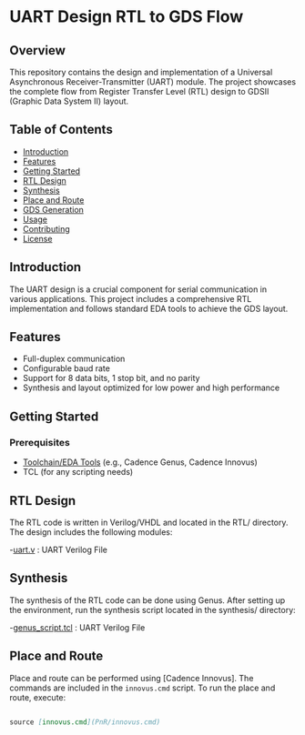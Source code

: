 
# UART Design RTL to GDS Flow

## Overview

This repository contains the design and implementation of a Universal Asynchronous Receiver-Transmitter (UART) module. The project showcases the complete flow from Register Transfer Level (RTL) design to GDSII (Graphic Data System II) layout.

## Table of Contents

- [Introduction](#introduction)
- [Features](#features)
- [Getting Started](#getting-started)
- [RTL Design](#rtl-design)
- [Synthesis](#synthesis)
- [Place and Route](#place-and-route)
- [GDS Generation](#gds-generation)
- [Usage](#usage)
- [Contributing](#contributing)
- [License](#license)

## Introduction

The UART design is a crucial component for serial communication in various applications. This project includes a comprehensive RTL implementation and follows standard EDA tools to achieve the GDS layout.

## Features

- Full-duplex communication
- Configurable baud rate
- Support for 8 data bits, 1 stop bit, and no parity
- Synthesis and layout optimized for low power and high performance

## Getting Started

### Prerequisites

- [Toolchain/EDA Tools](#) (e.g., Cadence Genus, Cadence Innovus)
- TCL (for any scripting needs)

## RTL Design
The RTL code is written in Verilog/VHDL and located in the RTL/ directory. The design includes the following modules:

\-[uart.v](RTL/Verilog) : UART Verilog File

## Synthesis
The synthesis of the RTL code can be done using Genus. After setting up the environment, run the synthesis script located in the synthesis/ directory:

\-[genus_script.tcl](synthesis/Genus_script.tcl) : UART Verilog File

## Place and Route
Place and route can be performed using [Cadence Innovus]. The commands are included in the `innovus.cmd` script. To run the place and route, execute:




```markdown

source [innovus.cmd](PnR/innovus.cmd)





